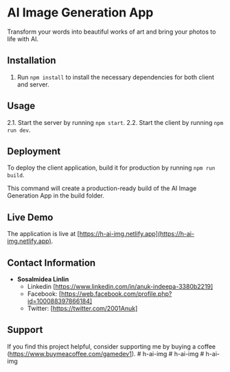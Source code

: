 # AI Image Generation App

Transform your words into beautiful works of art and bring your photos to life with AI.




## Installation

1. Run `npm install` to install the necessary dependencies for both client and server.

## Usage

2.1. Start the server by running `npm start`.
2.2. Start the client by running `npm run dev`.

## Deployment

To deploy the client application, build it for production by running `npm run build`.

This command will create a production-ready build of the AI Image Generation App in the build folder.


## Live Demo

The application is live at [https://h-ai-img.netlify.app](https://h-ai-img.netlify.app).

## Contact Information

- **Sosalmidea Linlin**
  - Linkedin [https://www.linkedin.com/in/anuk-indeepa-3380b2219]
  - Facebook: [https://web.facebook.com/profile.php?id=100088397866184]
  - Twitter: [https://twitter.com/2001Anuk]

## Support

If you find this project helpful, consider supporting me by buying a coffee (https://www.buymeacoffee.com/gamedev1).
#   h - a i - i m g 
 
 #   h - a i - i m g 
 
 #   h - a i - i m g 
 
 
